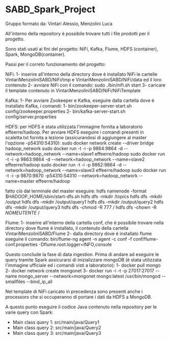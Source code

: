 # SABD_Spark_Project

Gruppo formato da: Vintari Alessio, Menzolini Luca

All'interno della repository è possibile trovare tutti i file prodotti per il progetto.

Sono stati usati ai fini del progetto: NiFi, Kafka, Flume, HDFS (container), Spark, MongoDB(container).

Passi per il correto funzionamento del progetto:

NiFi:
1- inserire all'interno della directory dove è installato NiFi le cartelle VintariMenzoliniSABD/NiFi/tmp e VintariMenzoliniSABD/NiFi/data ed il loro contenuto
2- avviare NiFi con il comando:   sudo ./bin/nifi.sh start
3- caricare il template contenuto in VintariMenzoliniSABD/NiFi/NiFiTemplate

Kafka:
1- Per avviare Zookeeper e Kafka, eseguire dalla cartella dove è installato Kafka, i comandi:
    1- bin/zookeeper-server-start.sh config/zookeeper.properties
    2- bin/kafka-server-start.sh config/server.properties
    
HDFS:
per HDFS è stata utilizzata l'immagine fornita a laboratorio effeerre/hadoop.
Per avviare HDFS eseguire i comandi presenti in scaletta.txt fornita a lezione (assicurandosi di aggiungere al master l'opzione -p54310:54310):
  sudo docker network create --driver bridge hadoop_network
  sudo docker run -t -i -p 9864:9864 -d --network=hadoop_network --name=slave1 effeerre/hadoop
  sudo docker run -t -i -p 9863:9864 -d --network=hadoop_network --name=slave2 effeerre/hadoop
  sudo docker run -t -i -p 9862:9864 -d --network=hadoop_network --name=slave3 effeerre/hadoop
  sudo docker run -t -i -p 9870:9870 -p54310:54310 --network=hadoop_network --name=master effeerre/hadoop

fatto ciò dal terminale del master eseguire:
  hdfs namenode -format
  $HADOOP_HOME/sbin/start-dfs.sh
  hdfs dfs -mkdir /topics
  hdfs dfs -mkdir /output
  hdfs dfs -mkdir /output/query1
  hdfs dfs -mkdir /output/query2
  hdfs dfs -mkdir /output/query3
  hdfs dfs -chmod -R 777 /
  hdfs dfs -chown -R *NOMEUTENTE* /

Flume:
1- inserire all'interno della cartella conf, che è possibile trovare nella directory dove flume è installato, il contenuto della cartella VintariMenzoliniSABD/Flume
2- dalla directory dove è installato flume eseguire il comando: bin/flume-ng agent -n agent -c conf -f conf/flume-conf.properties -Dflume.root.logger=INFO,console

Questo conclude la fase di data ingestion.
Prima di andare ad eseguire le query tramite Spark assicurarsi di inizializzare mongoDB (è stata utilizzata l'immagine ufficiale ed i comandi visti a laboratorio):
1- docker pull mongo
2- docker network create mongonet
3- docker run -i -t -p 27017:27017 --name mongo_server --network=mongonet mongo:latest /usr/bin/mongod --smallfiles --bind_ip_all

Nel template di NiFi caricato in precedenza sono presenti anche i processors che si occuperanno di portare i dati da HDFS a MongoDB.

A questo punto eseguire il codice Java contenuto nella repository per le varie query con Spark:
- Main class query 1: src/main/java/Query1
- Main class query 2: src/main/java/Query2
- Main class query 3: src/main/java/Query3

  

 
